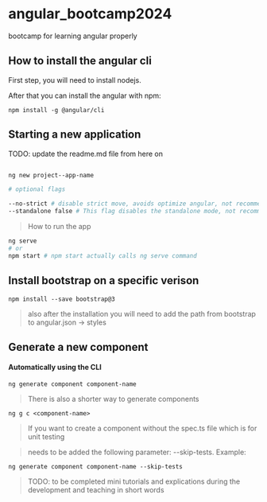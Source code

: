 # angular_bootcamp2024
bootcamp for learning angular properly

## How to install the angular cli

First step, you will need to install nodejs.

After that you can install the angular with npm:

`npm install -g @angular/cli`

## Starting a new application

TODO: update the readme.md file from here on

```bash

ng new project--app-name

# optional flags

--no-strict # disable strict move, avoids optimize angular, not recommended
--standalone false # This flag disables the standalone mode, not recommended, modern angular is based and recommends to use standalone components

```

> How to run the app

```bash
ng serve
# or
npm start # npm start actually calls ng serve command
```

## Install bootstrap on a specific verison

`npm install --save bootstrap@3`

> also after the installation you will need to add the path from bootstrap to angular.json -> styles

## Generate a new component

#### Automatically using the CLI

`ng generate component component-name`

> There is also a shorter way to generate components

`ng g c <component-name>`

> If you want to create a component without the spec.ts file which is for unit testing

> needs to be added the following parameter: --skip-tests. Example:

`ng generate component component-name --skip-tests`

> TODO: to be completed
> mini tutorials and explications during the development and teaching in short words
